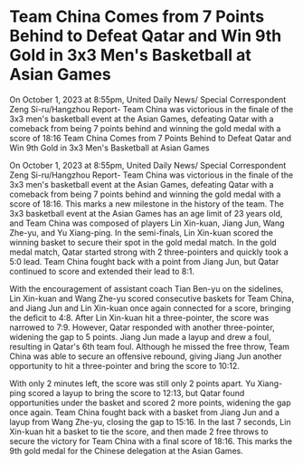#  Team China Comes from 7 Points Behind to Defeat Qatar and Win 9th Gold in 3x3 Men's Basketball at Asian Games

On October 1, 2023 at 8:55pm, United Daily News/ Special Correspondent Zeng Si-ru/Hangzhou Report- Team China was victorious in the finale of the 3x3 men's basketball event at the Asian Games, defeating Qatar with a comeback from being 7 points behind and winning the gold medal with a score of 18:16 
  Team China Comes from 7 Points Behind to Defeat Qatar and Win 9th Gold in 3x3 Men's Basketball at Asian Games

On October 1, 2023 at 8:55pm, United Daily News/ Special Correspondent Zeng Si-ru/Hangzhou Report- Team China was victorious in the finale of the 3x3 men's basketball event at the Asian Games, defeating Qatar with a comeback from being 7 points behind and winning the gold medal with a score of 18:16. This marks a new milestone in the history of the team. The 3x3 basketball event at the Asian Games has an age limit of 23 years old, and Team China was composed of players Lin Xin-kuan, Jiang Jun, Wang Zhe-yu, and Yu Xiang-ping. In the semi-finals, Lin Xin-kuan scored the winning basket to secure their spot in the gold medal match. In the gold medal match, Qatar started strong with 2 three-pointers and quickly took a 5:0 lead. Team China fought back with a point from Jiang Jun, but Qatar continued to score and extended their lead to 8:1.

With the encouragement of assistant coach Tian Ben-yu on the sidelines, Lin Xin-kuan and Wang Zhe-yu scored consecutive baskets for Team China, and Jiang Jun and Lin Xin-kuan once again connected for a score, bringing the deficit to 4:8. After Lin Xin-kuan hit a three-pointer, the score was narrowed to 7:9. However, Qatar responded with another three-pointer, widening the gap to 5 points. Jiang Jun made a layup and drew a foul, resulting in Qatar's 6th team foul. Although he missed the free throw, Team China was able to secure an offensive rebound, giving Jiang Jun another opportunity to hit a three-pointer and bring the score to 10:12.

With only 2 minutes left, the score was still only 2 points apart. Yu Xiang-ping scored a layup to bring the score to 12:13, but Qatar found opportunities under the basket and scored 2 more points, widening the gap once again. Team China fought back with a basket from Jiang Jun and a layup from Wang Zhe-yu, closing the gap to 15:16. In the last 7 seconds, Lin Xin-kuan hit a basket to tie the score, and then made 2 free throws to secure the victory for Team China with a final score of 18:16. This marks the 9th gold medal for the Chinese delegation at the Asian Games.